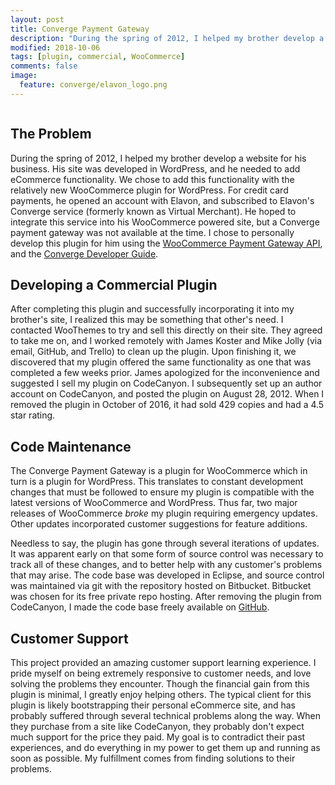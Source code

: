 ```yaml
---
layout: post
title: Converge Payment Gateway
description: "During the spring of 2012, I helped my brother develop a website for his business. His site was developed in WordPress, and he needed to add eCommerce functionality. We chose to add this functionality with the relatively new WooCommerce plugin for WordPress. For credit card payments, he opened an account with Elavon, and subscribed to Elavon's Converge service (formerly known as Virtual Merchant). He hoped to integrate this service into his WooCommerce powered site, but a Converge payment gateway was not available at the time. I chose to personally develop this plugin for him using the WooCommerce Payment Gateway API, and the Converge Developer Guide"
modified: 2018-10-06
tags: [plugin, commercial, WooCommerce]
comments: false
image:
  feature: converge/elavon_logo.png
---
```

<figure style="text-align: center">
    <img src="{{ site.url }}/images/converge/converge_payment_gateway.png" alt="">
</figure>

## The Problem

During the spring of 2012, I helped my brother develop a website for his business. His site was developed in WordPress, and he needed to add eCommerce functionality. We chose to add this functionality with the relatively new WooCommerce plugin for WordPress. For credit card payments, he opened an account with Elavon, and subscribed to Elavon's Converge service (formerly known as Virtual Merchant). He hoped to integrate this service into his WooCommerce powered site, but a Converge payment gateway was not available at the time. I chose to personally develop this plugin for him using the [WooCommerce Payment Gateway API](http://docs.woothemes.com/document/payment-gateway-api/), and the [Converge Developer Guide](https://www.myvirtualmerchant.com/VirtualMerchant/download/developerGuide.pdf).

## Developing a Commercial Plugin

After completing this plugin and successfully incorporating it into my brother's site, I realized this may be something that other's need. I contacted WooThemes to try and sell this directly on their site. They agreed to take me on, and I worked remotely with James Koster and Mike Jolly (via email, GitHub, and Trello) to clean up the plugin. Upon finishing it, we discovered that my plugin offered the same functionality as one that was completed a few weeks prior. James apologized for the inconvenience and suggested I sell my plugin on CodeCanyon. I subsequently set up an author account on CodeCanyon, and posted the plugin on August 28, 2012. When I removed the plugin in October of 2016, it had sold 429 copies and had a 4.5 star rating.

## Code Maintenance

The Converge Payment Gateway is a plugin for WooCommerce which in turn is a plugin for WordPress. This translates to constant development changes that must be followed to ensure my plugin is compatible with the latest versions of WooCommerce and WordPress. Thus far, two major releases of WooCommerce *broke* my plugin requiring emergency updates. Other updates incorporated customer suggestions for feature additions.

Needless to say, the plugin has gone through several iterations of updates. It was apparent early on that some form of source control was necessary to track all of these changes, and to better help with any customer's problems that may arise. The code base was developed in Eclipse, and source control was maintained via git with the repository hosted on Bitbucket. Bitbucket was chosen for its free private repo hosting. After removing the plugin from CodeCanyon, I made the code base freely available on [GitHub](https://github.com/JacobMDavidson/Elavon-Payment-Gateway-for-WooCommerce).

## Customer Support

This project provided an amazing customer support learning experience. I pride myself on being extremely responsive to customer needs, and love solving the problems they encounter. Though the financial gain from this plugin is minimal, I greatly enjoy helping others. The typical client for this plugin is likely bootstrapping their personal eCommerce site, and has probably suffered through several technical problems along the way. When they purchase from a site like CodeCanyon, they probably don't expect much support for the price they paid. My goal is to contradict their past experiences, and do everything in my power to get them up and running as soon as possible. My fulfillment comes from finding solutions to their problems.
